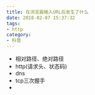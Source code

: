 ```yaml
---
title: 在浏览器输入URL后发生了什么
date: 2018-02-07 15:37:32
tags:
- http
category: 
- 科普
---
```


- 相对路径、绝对路径
- http(请求头、状态码)
- dns
- tcp三次握手
- 